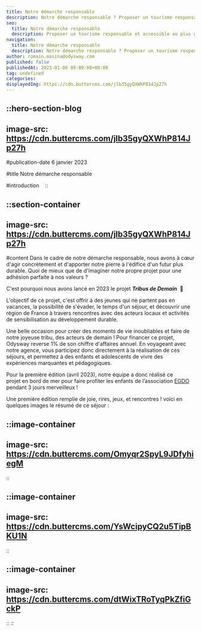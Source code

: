 ```yaml
---
title: Notre démarche responsable
description: Notre démarche responsable ? Proposer un tourisme responsable et qui a du sens, pour les voyageurs, les locaux et l'environnement. Mais également accessible ! C'est ainsi qu'Odysway reverse 1% de son chiffre d'affaires pour son projet "Tribus de demain" !
seo:
  title: Notre démarche responsable
  description: Proposer un tourisme responsable et accessible au plus grand nombre, telle est la mission d'Odysway avec le projet "Tribus de demain".
navigation:
  title: Notre démarche responsable
  description: Notre démarche responsable ? Proposer un tourisme responsable et qui a du sens, pour les voyageurs, les locaux et l'environnement. Mais également accessible ! C'est ainsi qu'Odysway reverse 1% de son chiffre d'affaires pour son projet "Tribus de demain" !
author: romain.masina@odysway.com
published: false
publishedAt: 2023-01-06 09:00:00+00:00
tag: undefined
categories: 
displayedImg: https://cdn.buttercms.com/jlb35gyQXWhP814Jp27h
---
```


::hero-section-blog
---
image-src: https://cdn.buttercms.com/jlb35gyQXWhP814Jp27h
---
#publication-date
6 janvier 2023

#title
Notre démarche responsable

#introduction
  
::

::section-container
---
image-src: https://cdn.buttercms.com/jlb35gyQXWhP814Jp27h
---
#content
Dans le cadre de notre démarche responsable, nous avons à cœur d'agir concrètement et d'apporter notre pierre à l'édifice d'un futur plus durable. Quoi de mieux que de d'imaginer notre propre projet pour une adhésion parfaite à nos valeurs ?

C'est pourquoi nous avons lancé en 2023 le projet _**Tribus de Demain**_  🌱

L'objectif de ce projet, c'est offrir à des jeunes qui ne partent pas en vacances, la possibilité de s'évader, le temps d'un séjour, et découvrir une région de France à travers rencontres avec des acteurs locaux et activités de sensibilisation au développement durable.

Une belle occasion pour créer des moments de vie inoubliables et faire de notre joyeuse tribu, des acteurs de demain ! Pour financer ce projet, Odysway reverse 1% de son chiffre d'affaires annuel. En voyageant avec notre agence, vous participez donc directement à la réalisation de ces séjours, et permettez à des enfants et adolescents de vivre des expériences marquantes et pédagogiques.

Pour la première édition (avril 2023), notre équipe a donc réalisé ce projet en bord de mer pour faire profiter les enfants de l’association [EGDO](https://www.egdo.fr/) pendant 3 jours merveilleux !  
  
Une première édition remplie de joie, rires, jeux, et rencontres ! voici en quelques images le résumé de ce séjour :

::image-container
---
image-src: https://cdn.buttercms.com/Omyqr2SpyL9JDfyhiegM
---
::

::image-container
---
image-src: https://cdn.buttercms.com/YsWcipyCQ2u5TipBKU1N
---
::

::image-container
---
image-src: https://cdn.buttercms.com/dtWixTRoTyqPkZfiGckP
---
::
::
